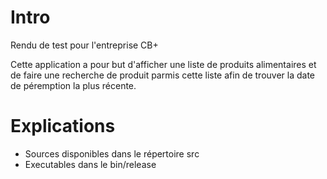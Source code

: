 # Intro

Rendu de test pour l'entreprise CB+

Cette application a pour but d'afficher une liste de produits alimentaires et de faire une recherche de produit parmis cette liste afin de trouver la date de péremption la plus récente.

# Explications

- Sources disponibles dans le répertoire src
- Executables dans le bin/release
